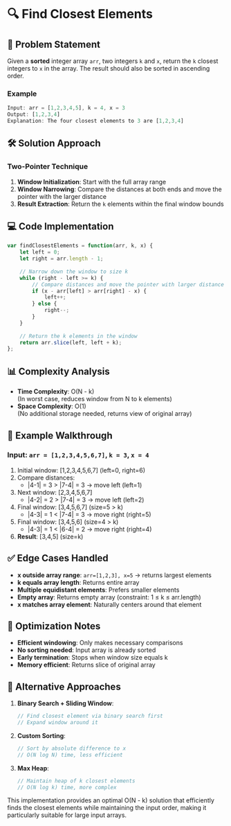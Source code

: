 # 🔍 Find Closest Elements

## 📝 Problem Statement
Given a **sorted** integer array `arr`, two integers `k` and `x`, return the `k` closest integers to `x` in the array. The result should also be sorted in ascending order.

### Example
```javascript
Input: arr = [1,2,3,4,5], k = 4, x = 3
Output: [1,2,3,4]
Explanation: The four closest elements to 3 are [1,2,3,4]
```

## 🛠 Solution Approach

### Two-Pointer Technique
1. **Window Initialization**: Start with the full array range
2. **Window Narrowing**: Compare the distances at both ends and move the pointer with the larger distance
3. **Result Extraction**: Return the `k` elements within the final window bounds

## 💻 Code Implementation

```javascript
var findClosestElements = function(arr, k, x) {
    let left = 0;
    let right = arr.length - 1;
    
    // Narrow down the window to size k
    while (right - left >= k) {
        // Compare distances and move the pointer with larger distance
        if (x - arr[left] > arr[right] - x) {
            left++;
        } else {
            right--;
        }
    }
    
    // Return the k elements in the window
    return arr.slice(left, left + k);
};
```

## 📊 Complexity Analysis

- **Time Complexity**: O(N - k)  
  (In worst case, reduces window from N to k elements)
- **Space Complexity**: O(1)  
  (No additional storage needed, returns view of original array)

## 🏁 Example Walkthrough

### Input: `arr = [1,2,3,4,5,6,7]`, `k = 3`, `x = 4`
1. Initial window: [1,2,3,4,5,6,7] (left=0, right=6)
2. Compare distances:
   - |4-1| = 3 > |7-4| = 3 → move left (left=1)
3. Next window: [2,3,4,5,6,7]
   - |4-2| = 2 > |7-4| = 3 → move left (left=2)
4. Final window: [3,4,5,6,7] (size=5 > k)
   - |4-3| = 1 < |7-4| = 3 → move right (right=5)
5. Final window: [3,4,5,6] (size=4 > k)
   - |4-3| = 1 < |6-4| = 2 → move right (right=4)
6. **Result**: [3,4,5] (size=k)

## ✅ Edge Cases Handled

- **x outside array range**: `arr=[1,2,3], x=5` → returns largest elements
- **k equals array length**: Returns entire array
- **Multiple equidistant elements**: Prefers smaller elements
- **Empty array**: Returns empty array (constraint: 1 ≤ k ≤ arr.length)
- **x matches array element**: Naturally centers around that element

## 🎯 Optimization Notes

- **Efficient windowing**: Only makes necessary comparisons
- **No sorting needed**: Input array is already sorted
- **Early termination**: Stops when window size equals k
- **Memory efficient**: Returns slice of original array

## 🚀 Alternative Approaches

1. **Binary Search + Sliding Window**:
   ```javascript
   // Find closest element via binary search first
   // Expand window around it
   ```
2. **Custom Sorting**:
   ```javascript
   // Sort by absolute difference to x
   // O(N log N) time, less efficient
   ```
3. **Max Heap**:
   ```javascript
   // Maintain heap of k closest elements
   // O(N log k) time, more complex
   ```

This implementation provides an optimal O(N - k) solution that efficiently finds the closest elements while maintaining the input order, making it particularly suitable for large input arrays.